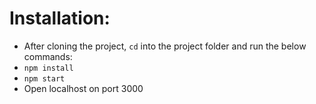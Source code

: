 # Installation:

- After cloning the project, `cd` into the project folder and run the below commands:
- `npm install`
- `npm start`
- Open localhost on port 3000
